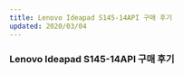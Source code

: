 ```yaml
---
title: Lenovo Ideapad S145-14API 구매 후기
updated: 2020/03/04
---
```


### Lenovo Ideapad S145-14API 구매 후기
